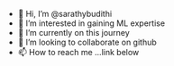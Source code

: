 - 👋 Hi, I’m @sarathybudithi
- 👀 I’m interested in gaining ML expertise 
- 🌱 I’m currently on this journey 
- 💞️ I’m looking to collaborate on github
- 📫 How to reach me ...link below

<!---
sarathybudithi/sarathybudithi is a ✨ special ✨ repository because its `README.md` (this file) appears on your GitHub profile.
You can click the Preview link to take a look at your changes.
--->
